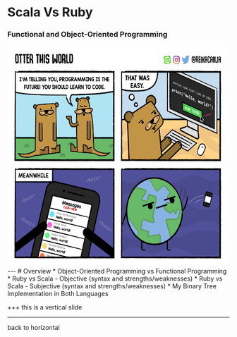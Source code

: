 # Scala Vs Ruby
### Functional and Object-Oriented Programming
<img src="https://raw.githubusercontent.com/AndrewERAU/rubyBinaryTree/master/slideMaterials/HelloWorld.jpg" height="500" width="500" alt="Hello, world">
---
# Overview
* Object-Oriented Programming vs Functional Programming
* Ruby vs Scala - Objective (syntax and strengths/weaknesses)
* Ruby vs Scala - Subjective (syntax and strengths/weaknesses)
* My Binary Tree Implementation in Both Languages

+++
this is a vertical slide

---
back to horizontal
